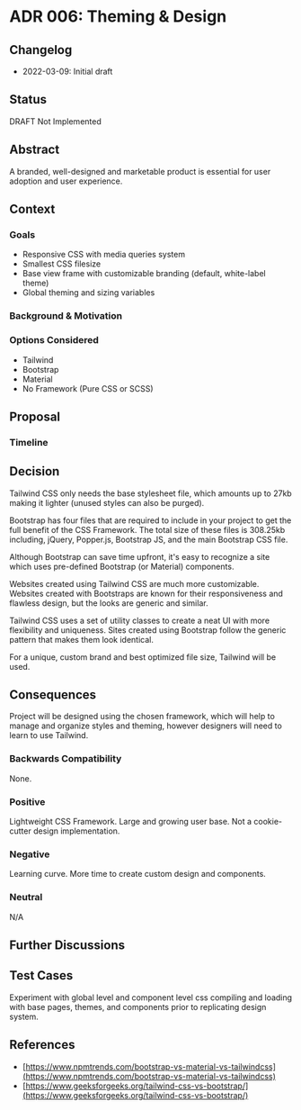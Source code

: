 # ADR 006: Theming & Design

## Changelog
* 2022-03-09: Initial draft

## Status
DRAFT Not Implemented

## Abstract
A branded, well-designed and marketable product is essential for user adoption and user experience.

## Context

### Goals
* Responsive CSS with media queries system
* Smallest CSS filesize 
* Base view frame with customizable branding (default, white-label theme)
* Global theming and sizing variables

### Background & Motivation

### Options Considered
* Tailwind
* Bootstrap
* Material
* No Framework (Pure CSS or SCSS)

## Proposal 

### Timeline

## Decision

Tailwind CSS only needs the base stylesheet file, which amounts up to 27kb making it lighter (unused styles can also be purged).

Bootstrap has four files that are required to include in your project to get the full benefit of the CSS Framework. The total size of these files is 308.25kb including, jQuery, Popper.js, Bootstrap JS, and the main Bootstrap CSS file.

Although Bootstrap can save time upfront, it's easy to recognize a site which uses pre-defined Bootstrap (or Material) components.

Websites created using Tailwind CSS are much more customizable.	Websites created with Bootstraps are known for their responsiveness and flawless design, but the looks are generic and similar.

Tailwind CSS uses a set of utility classes to create a neat UI with more flexibility and uniqueness.	Sites created using Bootstrap follow the generic pattern that makes them look identical.

For a unique, custom brand and best optimized file size, Tailwind will be used. 

## Consequences
Project will be designed using the chosen framework, which will help to manage and organize styles and theming, however designers will need to learn to use Tailwind.

### Backwards Compatibility
None.

### Positive
Lightweight CSS Framework. Large and growing user base. Not a cookie-cutter design implementation.

### Negative
Learning curve. More time to create custom design and components.

### Neutral
N/A

## Further Discussions

## Test Cases
Experiment with global level and component level css compiling and loading with base pages, themes, and components prior to replicating design system.

## References
* [https://www.npmtrends.com/bootstrap-vs-material-vs-tailwindcss](https://www.npmtrends.com/bootstrap-vs-material-vs-tailwindcss)
* [https://www.geeksforgeeks.org/tailwind-css-vs-bootstrap/](https://www.geeksforgeeks.org/tailwind-css-vs-bootstrap/)